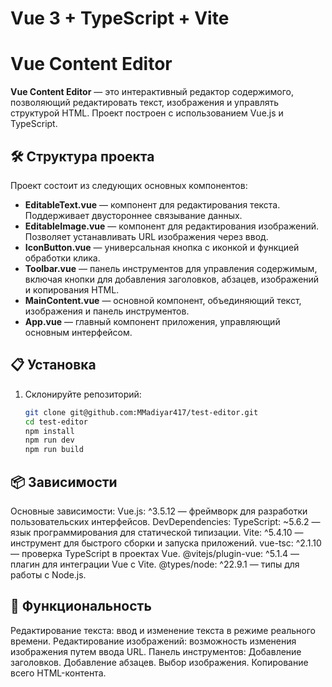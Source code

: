 # Vue 3 + TypeScript + Vite

# Vue Content Editor

**Vue Content Editor** — это интерактивный редактор содержимого, позволяющий редактировать текст, изображения и управлять структурой HTML. Проект построен с использованием Vue.js и TypeScript.

## 🛠️ Структура проекта

Проект состоит из следующих основных компонентов:

- **EditableText.vue** — компонент для редактирования текста. Поддерживает двустороннее связывание данных.
- **EditableImage.vue** — компонент для редактирования изображений. Позволяет устанавливать URL изображения через ввод.
- **IconButton.vue** — универсальная кнопка с иконкой и функцией обработки клика.
- **Toolbar.vue** — панель инструментов для управления содержимым, включая кнопки для добавления заголовков, абзацев, изображений и копирования HTML.
- **MainContent.vue** — основной компонент, объединяющий текст, изображения и панель инструментов.
- **App.vue** — главный компонент приложения, управляющий основным интерфейсом.

## 📋 Установка

1. Склонируйте репозиторий:


   ```bash
   git clone git@github.com:MMadiyar417/test-editor.git
   cd test-editor
   npm install
   npm run dev
   npm run build 


## 📦 Зависимости
Основные зависимости:
Vue.js: ^3.5.12 — фреймворк для разработки пользовательских интерфейсов.
DevDependencies:
TypeScript: ~5.6.2 — язык программирования для статической типизации.
Vite: ^5.4.10 — инструмент для быстрого сборки и запуска приложений.
vue-tsc: ^2.1.10 — проверка TypeScript в проектах Vue.
@vitejs/plugin-vue: ^5.1.4 — плагин для интеграции Vue с Vite.
@types/node: ^22.9.1 — типы для работы с Node.js.
## 🔑 Функциональность
Редактирование текста: ввод и изменение текста в режиме реального времени.
Редактирование изображений: возможность изменения изображения путем ввода URL.
Панель инструментов:
Добавление заголовков.
Добавление абзацев.
Выбор изображения.
Копирование всего HTML-контента.

